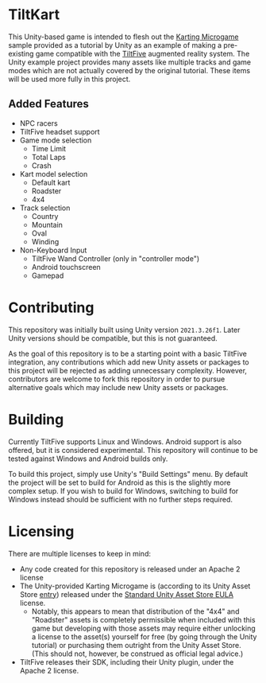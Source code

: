 # TiltKart

This Unity-based game is intended to flesh out the [Karting Microgame](https://learn.unity.com/project/karting-template) sample provided as a tutorial by Unity as an example of making a pre-existing game compatible with the [TiltFive](https://www.tiltfive.com/) augmented reality system. The Unity example project provides many assets like multiple tracks and game modes which are not actually covered by the original tutorial. These items will be used more fully in this project.

## Added Features
- NPC racers
- TiltFive headset support
- Game mode selection
   - Time Limit
   - Total Laps
   - Crash
- Kart model selection
   - Default kart
   - Roadster
   - 4x4
- Track selection
   - Country
   - Mountain
   - Oval
   - Winding
- Non-Keyboard Input
   - TiltFive Wand Controller (only in "controller mode")
   - Android touchscreen
   - Gamepad

# Contributing

This repository was initially built using Unity version `2021.3.26f1`. Later Unity versions should be compatible, but this is not guaranteed.

As the goal of this repository is to be a starting point with a basic TiltFive integration, any contributions which add new Unity assets or packages to this project will be rejected as adding unnecessary complexity. However, contributors are welcome to fork this repository in order to pursue alternative goals which may include new Unity assets or packages.

# Building
Currently TiltFive supports Linux and Windows. Android support is also offered, but it is considered experimental. This repository will continue to be tested against Windows and Android builds only.

To build this project, simply use Unity's "Build Settings" menu. By default the project will be set to build for Android as this is the slightly more complex setup. If you wish to build for Windows, switching to build for Windows instead should be sufficient with no further steps required.

# Licensing
There are multiple licenses to keep in mind:
- Any code created for this repository is released under an Apache 2 license
- The Unity-provided Karting Microgame is (according to its Unity Asset Store [entry](https://assetstore.unity.com/packages/3d/vehicles/karting-microgame-urp-150956)) released under the [Standard Unity Asset Store EULA](https://unity.com/legal/as-terms) license.
   - Notably, this appears to mean that distribution of the "4x4" and "Roadster" assets is completely permissible when included with this game but developing with those assets may require either unlocking a license to the asset(s) yourself for free (by going through the Unity tutorial) or purchasing them outright from the Unity Asset Store. (This should not, however, be construed as official legal advice.)
- TiltFive releases their SDK, including their Unity plugin, under the Apache 2 license.
